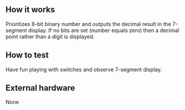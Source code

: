 ## How it works

Prioritizes 8-bit binary number and outputs the decimal result in the 7-segment display. If no bits are set (number equals zero) then a decimal point rather than a digit is displayed.

## How to test

Have fun playing with switches and observe 7-segment display.

## External hardware

None
